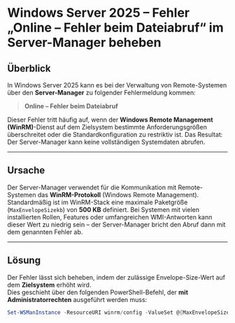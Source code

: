 # Windows Server 2025 – Fehler „Online – Fehler beim Dateiabruf“ im Server-Manager beheben

## Überblick

In Windows Server 2025 kann es bei der Verwaltung von Remote-Systemen über den **Server-Manager** zu folgender Fehlermeldung kommen:

> **Online – Fehler beim Dateiabruf**

Dieser Fehler tritt häufig auf, wenn der **Windows Remote Management (WinRM)**-Dienst auf dem Zielsystem bestimmte Anforderungsgrößen überschreitet oder die Standardkonfiguration zu restriktiv ist. Das Resultat: Der Server-Manager kann keine vollständigen Systemdaten abrufen.

---

## Ursache

Der Server-Manager verwendet für die Kommunikation mit Remote-Systemen das **WinRM-Protokoll** (Windows Remote Management).  
Standardmäßig ist im WinRM-Stack eine maximale Paketgröße (`MaxEnvelopeSizekb`) von **500 KB** definiert. Bei Systemen mit vielen installierten Rollen, Features oder umfangreichen WMI-Antworten kann dieser Wert zu niedrig sein – der Server-Manager bricht den Abruf dann mit dem genannten Fehler ab.

---

## Lösung

Der Fehler lässt sich beheben, indem der zulässige Envelope-Size-Wert auf dem **Zielsystem** erhöht wird.  
Dies geschieht über den folgenden PowerShell-Befehl, der **mit Administratorrechten** ausgeführt werden muss:

```powershell
Set-WSManInstance -ResourceURI winrm/config -ValueSet @{MaxEnvelopeSizekb = "8192"}
